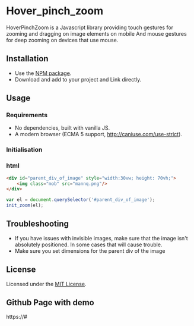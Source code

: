 # Hover_pinch_zoom

HoverPinchZoom is a Javascript library providing touch gestures for zooming and dragging on image elements on mobile And mouse gestures for deep zooming on devices that use mouse.

## Installation

- Use the [NPM package](https://www.npmjs.com/package/mouse_hover_pinch_zoom).
- Download and add to your project and Link directly.


## Usage

### Requirements
* No dependencies, built with vanilla JS.
* A modern browser (ECMA 5 support, http://caniuse.com/use-strict).

### Initialisation

### html

```html
<div id="parent_div_of_image" style="width:30vw; height: 70vh;">
    <img class="mob" src="mannq.png"/>
</div>
```

```Javascript
var el = document.querySelector('#parent_div_of_image');
init_zoom(el);

```

## Troubleshooting

- If you have issues with invisible images, make sure that the image isn't absolutely positioned.
  In some cases that will cause trouble.
- Make sure you set dimensions for the parent div of the image

## License

Licensed under the [MIT License](http://opensource.org/licenses/MIT).

## Github Page with demo

https://#
